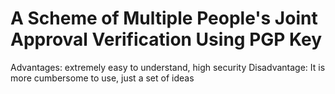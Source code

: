 # A Scheme of Multiple People's Joint Approval Verification Using PGP Key
Advantages: extremely easy to understand, high security
Disadvantage: It is more cumbersome to use, just a set of ideas
